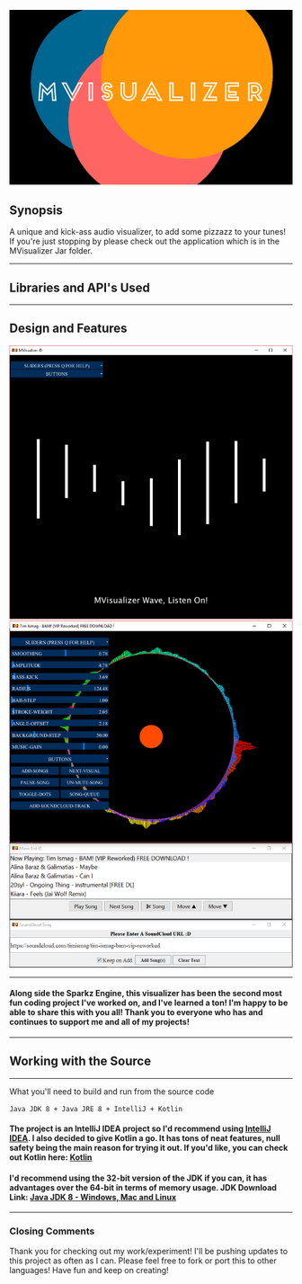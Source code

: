 ![](Resources/logo2.png?raw=true "MVisualizer Logo")
## Synopsis
A unique and kick-ass audio visualizer, to add some pizzazz to your tunes!
If you're just stopping by please check out the application which is in the MVisualizer Jar folder.

---

## Libraries and API's Used


---

## Design and Features
![](Resources/mvisualizer_startscreen.PNG?raw=true "UI Design") ![](Resources/mvisualizer_play-songqueue-soundcloud.PNG?raw=true "UI Design")

---

#### Along side the Sparkz Engine, this visualizer has been the second most fun coding project I've worked on, and I've learned a ton! I'm happy to be able to share this with you all! Thank you to everyone who has and continues to support me and all of my projects!

---

## Working with the Source

---

What you'll need to build and run from the source code
```
Java JDK 8 + Java JRE 8 + IntelliJ + Kotlin
```
#### The project is an IntelliJ IDEA project so I'd recommend using [IntelliJ IDEA](https://www.jetbrains.com/idea/). I also decided to give Kotlin a go. It has tons of neat features, null safety being the main reason for trying it out. If you'd like, you can check out Kotlin here: [Kotlin](https://kotlinlang.org/?fromMenu)

#### I'd recommend using the 32-bit version of the JDK if you can, it has advantages over the 64-bit in terms of memory usage. JDK Download Link: [Java JDK 8 - Windows, Mac and Linux](http://www.oracle.com/technetwork/java/javase/downloads/jdk8-downloads-2133151.html)

---

### Closing Comments
Thank you for checking out my work/experiment! I'll be pushing updates to this project as often as I can. Please feel free to fork or port this to other languages! Have fun and keep on creating!
